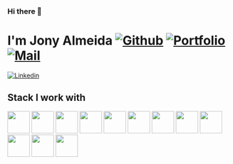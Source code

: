 ### Hi there 👋
 # I'm Jony Almeida [![Github](https://img.shields.io/github/followers/jonyalmeida?logo=github&logoColor=black&style=social)](https://github.com/jonyalmeida) [![Portfolio](https://jonyalmeida.herokuapp.com)](https://jonyalmeida.github.io/) [![Mail](https://img.shields.io/badge/-jony.figs@gmail.com-gray?style=flat-square&logo=gmail&logoColor=red&link=)](mailto:jony.figs@gmail.com)

[![Linkedin](https://img.shields.io/badge/-Jony%20Almeida-blue?style=flat-square&logo=linkedin&logoColor=white&link=https://www.linkedin.com/in/jony-almeida-48940a16b/)](https://www.linkedin.com/in/jony-almeida-48940a16b/)

## Stack I work with
<code><img height="50" src="https://www.vectorlogo.zone/logos/reactjs/reactjs-ar21.svg"></code>
<code><img height="50" src="https://www.vectorlogo.zone/logos/javascript/javascript-horizontal.svg"></code>
<code><img height="50" src="https://www.vectorlogo.zone/logos/amazon_aws/amazon_aws-ar21.svg"></code>
<code><img height="50" src="https://www.vectorlogo.zone/logos/expressjs/expressjs-ar21.svg"></code>
<code><img height="50" src="https://www.vectorlogo.zone/logos/docker/docker-ar21.svg"></code>
<code><img height="50" src="https://www.vectorlogo.zone/logos/python/python-ar21.svg"></code>
<code><img height="50" src="https://www.vectorlogo.zone/logos/pocoo_flask/pocoo_flask-ar21.svg"></code>
<code><img height="50" src="https://www.vectorlogo.zone/logos/nodejs/nodejs-horizontal.svg"></code>
<code><img height="50" src="https://www.vectorlogo.zone/logos/postgresql/postgresql-horizontal.svg"></code>
<code><img height="50" src="https://www.vectorlogo.zone/logos/github/github-ar21.svg"></code>
<code><img height="50" src="https://www.vectorlogo.zone/logos/getpostman/getpostman-ar21.svg"></code>
<code><img height="50" src="https://www.vectorlogo.zone/logos/git-scm/git-scm-ar21.svg"></code>
